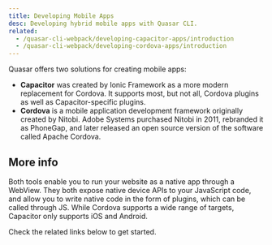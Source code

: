 ```yaml
---
title: Developing Mobile Apps
desc: Developing hybrid mobile apps with Quasar CLI.
related:
  - /quasar-cli-webpack/developing-capacitor-apps/introduction
  - /quasar-cli-webpack/developing-cordova-apps/introduction
---
```


Quasar offers two solutions for creating mobile apps:

* **Capacitor** was created by Ionic Framework as a more modern replacement for Cordova. It supports most, but not all, Cordova plugins as well as Capacitor-specific plugins.
* **Cordova** is a mobile application development framework originally created by Nitobi. Adobe Systems purchased Nitobi in 2011, rebranded it as PhoneGap, and later released an open source version of the software called Apache Cordova.

## More info
Both tools enable you to run your website as a native app through a WebView. They both expose native device APIs to your JavaScript code, and allow you to write native code in the form of plugins, which can be called through JS. While Cordova supports a wide range of targets, Capacitor only supports iOS and Android.

Check the related links below to get started.
